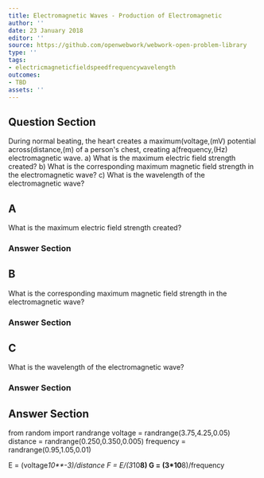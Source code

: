 ```yaml
---
title: Electromagnetic Waves - Production of Electromagnetic
author: ''
date: 23 January 2018
editor: ''
source: https://github.com/openwebwork/webwork-open-problem-library
type: ''
tags:
- electricmagneticfieldspeedfrequencywavelength
outcomes:
- TBD
assets: ''
---
```


## Question Section 

During normal beating, the heart creates a maximum(voltage,(mV) potential across(distance,(m) of a person's chest, creating a(frequency,(Hz) electromagnetic wave.
a) What is the maximum electric field strength created?
b) What is the corresponding maximum magnetic field strength in the electromagnetic wave?
c) What is the wavelength of the electromagnetic wave?

## A
What is the maximum electric field strength created?
### Answer Section
## B
What is the corresponding maximum magnetic field strength in the electromagnetic wave?
### Answer Section
## C
What is the wavelength of the electromagnetic wave?
### Answer Section


## Answer Section

from random import randrange
voltage = randrange(3.75,4.25,0.05)
distance = randrange(0.250,0.350,0.005)
frequency = randrange(0.95,1.05,0.01)

E = (voltage*10**-3)/distance
F = E/(3*10**8)
G = (3*10**8)/frequency
